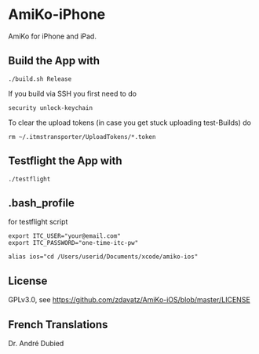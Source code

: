 AmiKo-iPhone
============

AmiKo for iPhone and iPad.

## Build the App with
```
./build.sh Release
```

If you build via SSH you first need to do
```
security unlock-keychain
```

To clear the upload tokens (in case you get stuck uploading test-Builds) do
```
rm ~/.itmstransporter/UploadTokens/*.token
```

## Testflight the App with
```
./testflight
```

## .bash_profile 
for testflight script
```
export ITC_USER="your@email.com"
export ITC_PASSWORD="one-time-itc-pw"

alias ios="cd /Users/userid/Documents/xcode/amiko-ios"
```

## License
GPLv3.0, see https://github.com/zdavatz/AmiKo-iOS/blob/master/LICENSE

## French Translations
Dr. André Dubied

